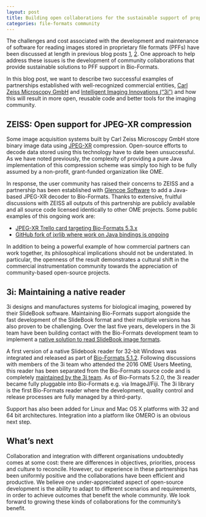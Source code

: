 ```yaml
---
layout: post
title: Building open collaborations for the sustainable support of proprietary file formats
categories: file-formats community
---
```


The challenges and cost associated with the development and maintenance of
software for reading images stored in proprietary file formats (PFFs) have
been discussed at length in previous blog posts
[1](http://blog.openmicroscopy.org/file-formats/2014/10/16/file-formats/),
[2](http://blog.openmicroscopy.org/file-formats/community/2016/01/06/format-support/).
One approach to help address these issues is the development of community
collaborations that provide sustainable solutions to PFF support in
Bio-Formats.

In this blog post, we want to describe two successful examples of partnerships
established with well-recognized commercial entities,
[Carl Zeiss Microscopy GmbH](http://www.zeiss.com/) and
[Intelligent Imaging Innovations (“3i”)](https://www.intelligent-imaging.com/)
and how this will result in more open, reusable code and better tools for the
imaging community.

## ZEISS: Open support for JPEG-XR compression

Some image acquisition systems built by Carl Zeiss Microscopy GmbH store
binary image data using [JPEG-XR](https://jpeg.org/jpegxr/) compression.
Open-source efforts to decode data stored using this technology have to date
been unsuccessful. As we have noted previously, the complexity of providing a
pure Java implementation of this compression scheme was simply too high to be
fully assumed by a non-profit, grant-funded organization like OME.

In response, the user community has raised their concerns to ZEISS and a
partnership has been established with
[Glencoe Software](
http://glencoesoftware.com/pressreleases/2016-08-30-glencoe-software-zeiss-partner-open-source-file-reader-whole-slide.html)
to add a Java-based JPEG-XR decoder to Bio-Formats. Thanks to extensive,
fruitful discussions with ZEISS all outputs of this partnership are publicly
available and all source code licensed identically to other OME projects. Some
public examples of this ongoing work are:

* [JPEG-XR Trello card targeting Bio-Formats 5.3.x](https://trello.com/c/OHKk0BiI/3-jpeg-xr)
* [GitHub fork of jxrlib where work on Java bindings is ongoing](https://github.com/glencoesoftware/jxrlib)

In addition to being a powerful example of how commercial partners can work
together, its philosophical implications should not be understated. In
particular, the openness of the result demonstrates a cultural shift in the
commercial instrumentation community towards the appreciation of
community-based open-source projects.

## 3i: Maintaining a native reader

3i designs and manufactures systems for biological imaging, powered by their
SlideBook software. Maintaining Bio-Formats support alongside the fast
development of the SlideBook format and their multiple versions has also
proven to be challenging. Over the last five years, developers in the 3i team
have been building contact with the Bio-Formats development team to implement
a [native solution to read SlideBook image formats](https://www.openmicroscopy.org/community/viewtopic.php?f=6&t=7653&p=14823&hilit=slidebook#p14823).

A first version of a native Slidebook reader for 32-bit Windows was integrated
and released as part of
[Bio-Formats 5.1.2](https://www.openmicroscopy.org/community/viewtopic.php?f=11&t=7822).
Following discussions with members of the 3i team who attended the 2016 OME
Users Meeting, this reader has been separated from the Bio-Formats source code
and is completely [maintained by the 3i team](http://www.openmicroscopy.org/info/slidebook).  As of Bio-Formats 5.2.0,
the 3i reader became fully pluggable into Bio-Formats e.g. via ImageJ/Fiji.
The 3i library is the first Bio-Formats reader where the development, quality
control and release processes are fully managed by a third-party.

Support has also been added for Linux and Mac OS X platforms with 32 and 64 bit architectures. Integration into a platform like OMERO is an obvious next step.

## What’s next

Collaboration and integration with different organisations undoubtedly comes
at some cost: there are differences in objectives, priorities, process and
culture to reconcile. However, our experience in these partnerships has been
uniformly positive and the collaborations have been efficient and productive.
We believe one under-appreciated aspect of open-source development is the
ability to adapt to different scenarios and requirements, in order to achieve
outcomes that benefit the whole community. We look forward to growing these
kinds of collaborations for the community’s benefit.
